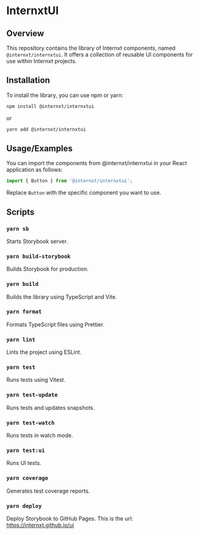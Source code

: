 # InternxtUI

## Overview

This repository contains the library of Internxt components, named `@internxt/internxtui`. It offers a collection of reusable UI components for use within Internxt projects.

## Installation

To install the library, you can use npm or yarn:

```bash
npm install @internxt/internxtui
```

or

```bash
yarn add @internxt/internxtui
```

## Usage/Examples

You can import the components from @internxt/internxtui in your React application as follows:

```javascript
import { Button } from '@internxt/internxtui';
```

Replace `Button` with the specific component you want to use.

## Scripts

### `yarn sb`

Starts Storybook server.

### `yarn build-storybook`

Builds Storybook for production.

### `yarn build`

Builds the library using TypeScript and Vite.

### `yarn format`

Formats TypeScript files using Prettier.

### `yarn lint`

Lints the project using ESLint.

### `yarn test`

Runs tests using Vitest.

### `yarn test-update`

Runs tests and updates snapshots.

### `yarn test-watch`

Runs tests in watch mode.

### `yarn test:ui`

Runs UI tests.

### `yarn coverage`

Generates test coverage reports.

### `yarn deploy`

Deploy Storybook to GitHub Pages. This is the url: https://internxt.github.io/ui
